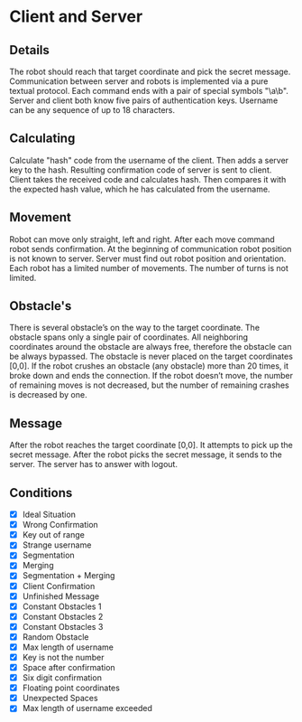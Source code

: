 # Client and Server

## Details

The robot should reach that target coordinate and pick the secret message.
Communication between server and robots is implemented via a pure textual protocol.
Each command ends with a pair of special symbols "\a\b".
Server and client both know five pairs of authentication keys.
Username can be any sequence of up to 18 characters.

## Calculating

Calculate "hash" code from the username of the client.
Then adds a server key to the hash.
Resulting confirmation code of server is sent to client.
Client takes the received code and calculates hash.
Then compares it with the expected hash value, which he has calculated from the username.

## Movement

Robot can move only straight, left and right.
After each move command robot sends confirmation.
At the beginning of communication robot position is not known to server.
Server must find out robot position and orientation.
Each robot has a limited number of movements.
The number of turns is not limited.

## Obstacle's

There is several obstacle’s on the way to the target coordinate.
The obstacle spans only a single pair of coordinates.
All neighboring coordinates around the obstacle are always free, therefore the obstacle can be always bypassed.
The obstacle is never placed on the target coordinates [0,0].
If the robot crushes an obstacle (any obstacle) more than 20 times, it broke down and ends the connection.
If the robot doesn’t move, the number of remaining moves is not decreased, but the number of remaining crashes is decreased by one.

## Message

After the robot reaches the target coordinate [0,0].
It attempts to pick up the secret message.
After the robot picks the secret message, it sends to the server.
The server has to answer with logout.

## Conditions 

- [x]  Ideal Situation
- [x]  Wrong Confirmation
- [x]  Key out of range
- [x]  Strange username
- [x]  Segmentation
- [x]  Merging
- [x]  Segmentation + Merging
- [x]  Client Confirmation
- [x]  Unfinished Message
- [x]  Constant Obstacles 1
- [x]  Constant Obstacles 2
- [x]  Constant Obstacles 3
- [x]  Random Obstacle
- [x]  Max length of username
- [x]  Key is not the number
- [x]  Space after confirmation
- [x]  Six digit confirmation
- [x]  Floating point coordinates
- [x]  Unexpected Spaces
- [x]  Max length of username exceeded
